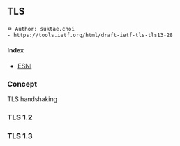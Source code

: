 ## TLS

```
ㅁ Author: suktae.choi
- https://tools.ietf.org/html/draft-ietf-tls-tls13-28
```

#### Index

- [ESNI](esni)



### Concept

TLS handshaking

### TLS 1.2

### TLS 1.3

